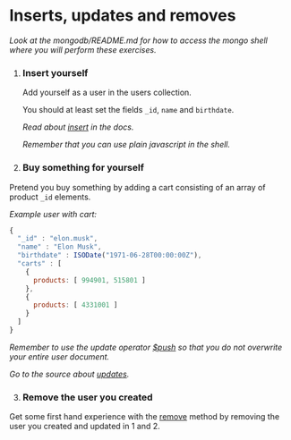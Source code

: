 # Inserts, updates and removes

_Look at the mongodb/README.md for how to access the mongo shell where you will perform these exercises._

1. ### Insert yourself
    Add yourself as a user in the users collection.

    You should at least set the fields `_id`, `name` and `birthdate`.

    _Read about  [insert](http://docs.mongodb.org/manual/reference/method/db.collection.insert/) in the docs._

    _Remember that you can use plain javascript in the shell._

2. ### Buy something for yourself
  Pretend you buy something by adding a cart consisting of an array of product `_id` elements.

  _Example user with cart:_

  ```js
  {
    "_id" : "elon.musk",
    "name" : "Elon Musk",
    "birthdate" : ISODate("1971-06-28T00:00:00Z"),
    "carts" : [
      {
        products: [ 994901, 515801 ]
      },
      {
        products: [ 4331001 ]
      }
    ]
  }
  ```

  _Remember to use the update operator [$push](http://docs.mongodb.org/manual/reference/operator/update/push/) so that you do not overwrite your entire user document._

  _Go to the source about [updates](http://docs.mongodb.org/manual/reference/method/db.collection.update/)._

3. ### Remove the user you created
  Get some first hand experience with the [remove]() method by removing the user you created and updated in 1 and 2.
